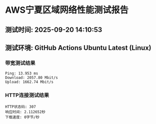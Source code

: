 # AWS宁夏区域网络性能测试报告
## 测试时间: 2025-09-20 14:10:53
## 测试环境: GitHub Actions Ubuntu Latest (Linux)

### 带宽测试结果
```
Ping: 13.953 ms
Download: 2057.80 Mbit/s
Upload: 1662.74 Mbit/s
```

### HTTP连接测试结果
```
HTTP状态码: 307
响应时间: 2.112652秒
下载速度: 0字节/秒
```


